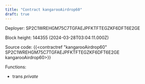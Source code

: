 ```yaml
---
title: "Contract kangarooAirdrop60"
draft: true
---
```

Deployer: SP2C1WREHGM75C7TGFAEJPFKTFTEGZKF6DFT6E2GE


 



Block height: 144355 (2024-03-28T03:04:11.000Z)

Source code: {{<contractref "kangarooAirdrop60" SP2C1WREHGM75C7TGFAEJPFKTFTEGZKF6DFT6E2GE kangarooAirdrop60>}}

Functions:

* trans _private_
